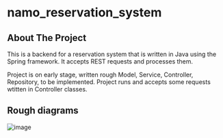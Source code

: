 # namo_reservation_system  

## About The Project 

This is a backend for a reservation system that is written in Java using the Spring framework. It accepts REST requests and processes them. 

Project is on early stage, written rough Model, Service, Controller, Repository, to be implemented. 
Project runs and accepts some requests wtitten in Controller classes.

## Rough diagrams


![image](https://github.com/chotamode/Namo_reservation_tg_bot/assets/92406269/d94f8cdd-9e2e-475a-82e6-c2dfd3814083)
